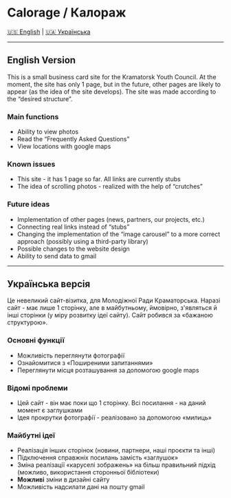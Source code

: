 # Calorage / Калораж

[🇺🇸 English](#english-version) | [🇺🇦 Українська](#українська-версія)

---

## English Version

This is a small business card site for the Kramatorsk Youth Council. At the moment, the site has only 1 page, but in the future, other pages are likely to appear (as the idea of the site develops). The site was made according to the “desired structure”.

### Main functions

- Ability to view photos
- Read the “Frequently Asked Questions”
- View locations with google maps

### Known issues

- This site - it has 1 page so far. All links are currently stubs
- The idea of scrolling photos - realized with the help of “crutches”

### Future ideas

- Implementation of other pages (news, partners, our projects, etc.)
- Connecting real links instead of “stubs”
- Changing the implementation of the “image carousel” to a more correct approach (possibly using a third-party library)
- Possible changes to the website design
- Ability to send data to gmail

---

## Українська версія

Це невеликий сайт-візитка, для Молодіжної Ради Краматорська. Наразі сайт - має лише 1 сторінку, але в майбутньому, ймовірно, з'являться й інші сторінки (у міру розвитку ідеї сайту). Сайт робився за «бажаною структурою».

### Основні функції

- Можливість переглянути фотографії
- Ознайомитися з «Поширеними запитаннями»
- Переглянути місця розташування за допомогою google maps

### Відомі проблеми

- Цей сайт - він має поки що 1 сторінку. Всі посилання - на даний момент є заглушками
- Ідея прокрутки фотографії - реалізовано за допомогою «милиць»

### Майбутні ідеї

- Реалізація інших сторінок (новини, партнери, наші проєкти та інші)
- Підключення справжніх посилань замість «заглушок»
- Зміна реалізації «каруселі зображень» на більш правильний підхід (можливо, використання сторонньої бібліотеки)
- **Можливі** зміни в дизайні сайту
- Можливість надсилати дані на пошту gmail
